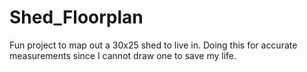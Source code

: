 # Shed_Floorplan
Fun project to map out a 30x25 shed to live in. Doing this for accurate measurements since I cannot draw one to save my life.
